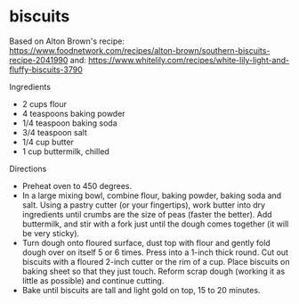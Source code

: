 # biscuits

Based on Alton Brown's recipe:
https://www.foodnetwork.com/recipes/alton-brown/southern-biscuits-recipe-2041990
and:
https://www.whitelily.com/recipes/white-lily-light-and-fluffy-biscuits-3790

Ingredients

* 2 cups flour
* 4 teaspoons baking powder
* 1/4 teaspoon baking soda
* 3/4 teaspoon salt
* 1/4 cup butter
* 1 cup buttermilk, chilled

Directions

* Preheat oven to 450 degrees.
* In a large mixing bowl, combine flour, baking powder, baking soda and salt. Using a pastry cutter (or your fingertips), work butter into dry ingredients until crumbs are the size of peas (faster the better). Add buttermilk, and stir with a fork just until the dough comes together (it will be very sticky).
* Turn dough onto floured surface, dust top with flour and gently fold dough over on itself 5 or 6 times. Press into a 1-inch thick round. Cut out biscuits with a floured 2-inch cutter or the rim of a cup. Place biscuits on baking sheet so that they just touch. Reform scrap dough (working it as little as possible) and continue cutting.
* Bake until biscuits are tall and light gold on top, 15 to 20 minutes.

